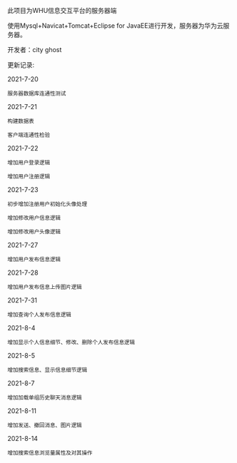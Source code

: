 此项目为WHU信息交互平台的服务器端

使用Mysql+Navicat+Tomcat+Eclipse for JavaEE进行开发，服务器为华为云服务器。

开发者：city ghost

更新记录:

  2021-7-20
  
    服务器数据库连通性测试

  2021-7-21
  
    构建数据表
    
    客户端连通性检验
    
  2021-7-22
  
    增加用户登录逻辑
    
    增加用户注册逻辑
    
  2021-7-23
  
    初步增加注册用户初始化头像处理
    
    增加修改用户信息逻辑
    
    增加修改用户头像逻辑
    
  2021-7-27
  
    增加用户发布信息逻辑
    
  2021-7-28
  
    增加用户发布信息上传图片逻辑
    
  2021-7-31
  
    增加查询个人发布信息逻辑
    
  2021-8-4
  
    增加显示个人信息细节、修改、删除个人发布信息逻辑
    
  2021-8-5
  
    增加搜索信息、显示信息细节逻辑
    
  2021-8-7
  
    增加加载单组历史聊天消息逻辑
    
  2021-8-11
  
    增加发送、撤回消息、图片逻辑
    
  2021-8-14
  
    增加搜索信息浏览量属性及对其操作
